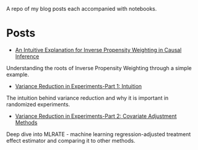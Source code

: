 A repo of my blog posts each accompanied with notebooks.

# Posts

* [An Intuitive Explanation for Inverse Propensity Weighting in Causal Inference](https://medium.com/towards-data-science/an-intuitive-explanation-for-inverse-propensity-weighting-in-causal-inference-459a7e6fa94a)

Understanding the roots of Inverse Propensity Weighting through a simple example.

* [Variance Reduction in Experiments-Part 1: Intuition](https://medium.com/@murat.unal/variance-reduction-in-experiments-part-1-intuition-68b270a0df71)

The intuition behind variance reduction and why it is important in randomized experiments.

* [Variance Reduction in Experiments-Part 2: Covariate Adjustment Methods](https://medium.com/@murat.unal/variance-reduction-in-experiments-part-2-covariate-adjustment-methods-f5393f92eb8f)

Deep dive into MLRATE - machine learning regression-adjusted treatment effect estimator and comparing it to other methods.